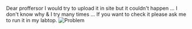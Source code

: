 Dear proffersor
I would try to upload it in site but it couldn't happen ... I don't know why & I try many times ... If you want to check it please ask me to run it in my labtop.
![Problem](https://user-images.githubusercontent.com/91956465/144419802-88a299ab-3973-4caf-bb4d-88e6adc17473.jpeg)
